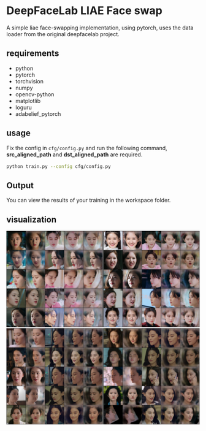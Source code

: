 # DeepFaceLab LIAE Face swap 

A simple liae face-swapping implementation, using pytorch, uses the data loader from the original deepfacelab project.

## requirements

- python
- pytorch
- torchvision
- numpy
- opencv-python
- matplotlib
- loguru
- adabelief_pytorch

## usage

Fix the config in `cfg/config.py` and run the following command, **src_aligned_path** and **dst_aligned_path** are required.

```bash
python train.py --config cfg/config.py
```

## Output

You can view the results of your training in the workspace folder.

## visualization

![result](images/106800.jpg)
![result](images/202700.jpg)